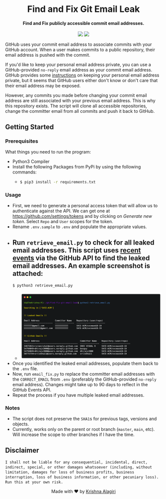 <h1 align="center">
  Find and Fix Git Email Leak
</h1>

<h4 align="center">Find and Fix publicly accessible commit email addresses.</h4>

<p align="center">
  <a href="https://www.python.org"><img src="https://img.shields.io/badge/language-python-blue.svg?style=flat"></a>
  <a href="/LICENSE.md"><img src="https://img.shields.io/github/license/bearlike/find-fix-git-email-leak?color=blue"></a>
</p>

GitHub uses your commit email address to associate commits with your GitHub account. When a user makes commits to a public repository, their email address is pushed with the commit. 

If you'd like to keep your personal email address private, you can use a GitHub-provided `no-reply` email address as your commit email address. GitHub provides some [instructions](https://help.github.com/articles/setting-your-email-in-git/) on keeping your personal email address private, but it seems that GitHub users either don't know or don't care that their email address may be exposed.

However, any commits you made before changing your commit email address are still associated with your previous email address. This is why this repository exists.  The script will clone all accessible repositories, change the committer email from all commits and push it back to GitHub. 

## Getting Started

### Prerequisites
What things you need to run the program:
- Python3 Compiler
- Install the following Packages from PyPi by using the following commands:
  - ```bash
    $ pip3 install -r requirements.txt
    ```

### Usage
- First, we need to generate a personal access token that will allow us to authenticate against the API. We can get one at https://github.com/settings/tokens and by clicking on *Generate new token*. Select `Repo` and `User` scopes for the token.
- Rename `.env.sample` to `.env` and populate the appropriate values. 
- Run `retrieve_email.py` to check for all leaked email addresses. This script uses [recent events](https://developer.github.com/v3/activity/events/) via the GitHub API to find the leaked email addresses. An example screenshot is attached:
  - 
    ```bash
    $ python3 retrieve_email.py
    ```
  -  ![Sample Run for retrieve_email.py](docs/retrieval_example.png)
- Once you identified the leaked email addresses, populate them back to the `.env` file.
- Now, run `email_fix.py` to replace the committer email addresses with the `CORRECT_EMAIL` from `.env` (preferably the GitHub-provided `no-reply` email address). Changes might take up to 90 days to reflect in the GitHub Events API.
- Repeat the process if you have multiple leaked email addresses.

### Notes
- The script does not preserve the `SHA1`s for previous tags, versions and objects. 
- Currently, works only on the parent or root branch (`master`, `main`, etc). Will increase the scope to other branches if I have the time.

## Disclaimer
```
I shall not be liable for any consequential, incidental, direct, indirect, special, or other damages whatsoever (including, without limitation, damages for loss of business profits, business interruption, loss of business information, or other pecuniary loss). Run this at your own risk.  
```

 
<p align="center">
  Made with ❤️ by <a href="https://github.com/KrishnaAlagiri">Krishna Alagiri</a>
</p>